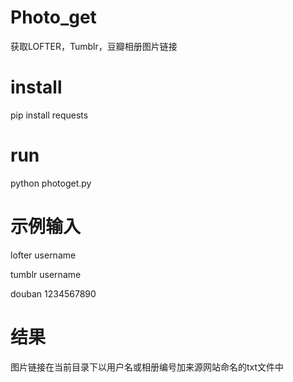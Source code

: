 # Photo_get
获取LOFTER，Tumblr，豆瓣相册图片链接
# install
pip install requests
# run
python photoget.py

# 示例输入

lofter username

tumblr username

douban 1234567890

# 结果
图片链接在当前目录下以用户名或相册编号加来源网站命名的txt文件中

